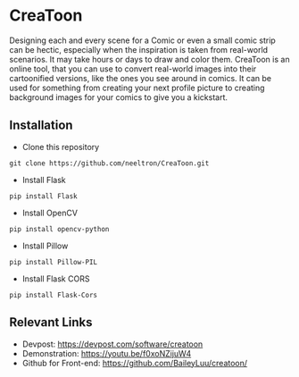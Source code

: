 # CreaToon
Designing each and every scene for a Comic or even a small comic strip can be hectic, especially when the inspiration is taken from real-world scenarios. It may take hours or days to draw and color them. CreaToon is an online tool, that you can use to convert real-world images into their cartoonified versions, like the ones you see around in comics. It can be used for something from creating your next profile picture to creating background images for your comics to give you a kickstart.

## Installation
+ Clone this repository
```
git clone https://github.com/neeltron/CreaToon.git
```
+ Install Flask
```
pip install Flask
```
+ Install OpenCV
```
pip install opencv-python
```
+ Install Pillow
```
pip install Pillow-PIL
```
+ Install Flask CORS
```
pip install Flask-Cors
```

## Relevant Links
+ Devpost: https://devpost.com/software/creatoon
+ Demonstration: https://youtu.be/f0xoNZijuW4
+ Github for Front-end: https://github.com/BaileyLuu/creatoon/

